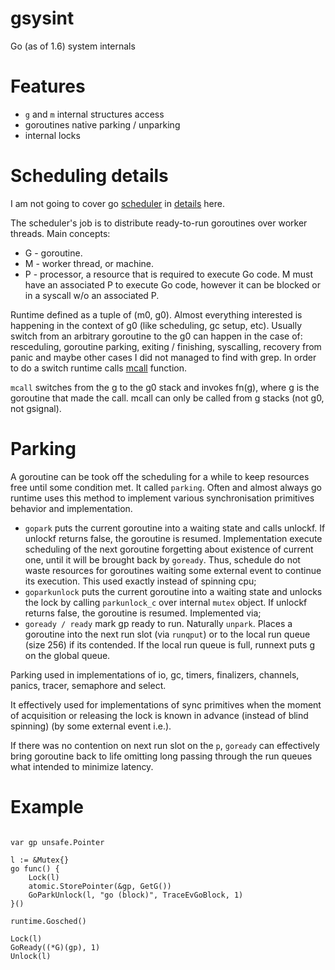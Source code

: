 # gsysint
Go (as of 1.6) system internals

Features
========

* `g` and `m` internal structures access
* goroutines native parking / unparking
* internal locks

Scheduling details
==================

I am not going to cover go [scheduler](
https://github.com/golang/go/blob/7bc40ffb05d8813bf9b41a331b45d37216f9e747/src/runtime/proc.go#L2022)
in [details](https://golang.org/s/go11sched) here.

The scheduler's job is to distribute ready-to-run goroutines
over worker threads. Main concepts:

- G - goroutine.
- M - worker thread, or machine.
- P - processor, a resource that is required to execute Go code.
      M must have an associated P to execute Go code, however it can be
      blocked or in a syscall w/o an associated P.

Runtime defined as a tuple of (m0, g0). Almost everything interested is happening in
the context of g0 (like scheduling, gc setup, etc). Usually switch from an arbitrary
goroutine to the g0 can happen in the case of: resceduling, goroutine parking, exiting /
finishing, syscalling, recovery from panic and maybe other cases I did not managed
to find with grep. In order to do a switch runtime calls [mcall](
https://github.com/golang/go/blob/7bc40ffb05d8813bf9b41a331b45d37216f9e747/src/runtime/stubs.go#L34)
function.

`mcall` switches from the g to the g0 stack and invokes fn(g), where g is the
goroutine that made the call. mcall can only be called from g stacks (not g0, not gsignal).

Parking
=======

A goroutine can be took off the scheduling for a while to keep resources free until
some condition met. It called `parking`. Often and almost always go runtime uses
this method to implement various synchronisation primitives behavior and implementation.

* `gopark` puts the current goroutine into a waiting state and calls unlockf.
  If unlockf returns false, the goroutine is resumed. Implementation execute scheduling
  of the next goroutine forgetting about existence of current one, until it will
  be brought back by `goready`. Thus, schedule do not waste resources for goroutines
  waiting some external event to continue its execution. This used exactly instead
  of spinning cpu;
* `goparkunlock` puts the current goroutine into a waiting state and unlocks the lock
  by calling `parkunlock_c` over internal `mutex` object. If unlockf returns false,
  the goroutine is resumed. Implemented via;
* `goready / ready` mark gp ready to run. Naturally `unpark`. Places a goroutine
  into the next run slot (via `runqput`) or to the local run queue (size 256) if
  its contended. If the local run queue is full, runnext puts g on the global queue.

Parking used in implementations of io, gc, timers, finalizers, channels, panics, tracer,
semaphore and select.

It effectively used for implementations of sync primitives when the moment of acquisition
or releasing the lock is known in advance (instead of blind spinning) (by some external
event i.e.).

If there was no contention on next run slot on the `p`, `goready` can effectively
bring goroutine back to life omitting long passing through the run queues what
intended to minimize latency.

Example
=======

```golang

var gp unsafe.Pointer

l := &Mutex{}
go func() {
    Lock(l)
    atomic.StorePointer(&gp, GetG())
    GoParkUnlock(l, "go (block)", TraceEvGoBlock, 1)
}()

runtime.Gosched()

Lock(l)
GoReady((*G)(gp), 1)
Unlock(l)

```

